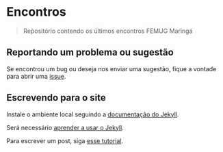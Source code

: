 # Encontros
> Repositório contendo os últimos encontros FEMUG Maringá

## Reportando um problema ou sugestão
Se encontrou um bug ou deseja nos enviar uma sugestão, fique a vontade para abrir uma [issue](https://github.com/femug-mga/femug-mga.github.io/issues).

## Escrevendo para o site

Instale o ambiente local seguindo a [documentação do Jekyll](https://jekyllrb.com/docs/installation/).

Será necessário [aprender a usar o Jekyll](https://jekyllrb.com/docs/usage/).

Para escrever um post, siga [esse tutorial](https://jekyllrb.com/docs/posts/).
